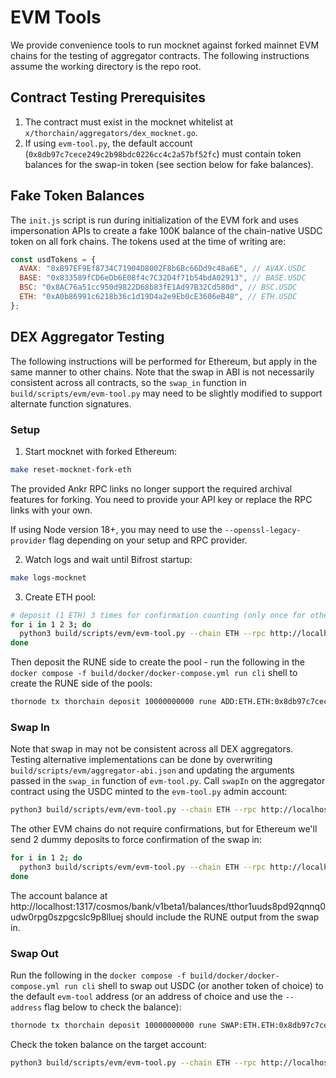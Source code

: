 # EVM Tools

We provide convenience tools to run mocknet against forked mainnet EVM chains for the testing of aggregator contracts. The following instructions assume the working directory is the repo root.

## Contract Testing Prerequisites

1. The contract must exist in the mocknet whitelist at `x/thorchain/aggregators/dex_mocknet.go`.
1. If using `evm-tool.py`, the default account (`0x8db97c7cece249c2b98bdc0226cc4c2a57bf52fc`) must contain token balances for the swap-in token (see section below for fake balances).

## Fake Token Balances

The `init.js` script is run during initialization of the EVM fork and uses impersonation APIs to create a fake 100K balance of the chain-native USDC token on all fork chains. The tokens used at the time of writing are:

```javascript
const usdTokens = {
  AVAX: "0xB97EF9Ef8734C71904D8002F8b6Bc66Dd9c48a6E", // AVAX.USDC
  BASE: "0x833589fCD6eDb6E08f4c7C32D4f71b54bdA02913", // BASE.USDC
  BSC: "0x8AC76a51cc950d9822D68b83fE1Ad97B32Cd580d", // BSC.USDC
  ETH: "0xA0b86991c6218b36c1d19D4a2e9Eb0cE3606eB48", // ETH.USDC
};
```

## DEX Aggregator Testing

The following instructions will be performed for Ethereum, but apply in the same manner to other chains. Note that the swap in ABI is not necessarily consistent across all contracts, so the `swap_in` function in `build/scripts/evm/evm-tool.py` may need to be slightly modified to support alternate function signatures.

### Setup

1. Start mocknet with forked Ethereum:

```bash
make reset-mocknet-fork-eth
```

The provided Ankr RPC links no longer support the required archival features for forking. You need to provide your API key or replace the RPC links with your own.

If using Node version 18+, you may need to use the `--openssl-legacy-provider` flag depending on your setup and RPC provider.

2. Watch logs and wait until Bifrost startup:

```bash
make logs-mocknet
```

3. Create ETH pool:

```bash
# deposit (1 ETH) 3 times for confirmation counting (only once for other EVM chains)
for i in 1 2 3; do
  python3 build/scripts/evm/evm-tool.py --chain ETH --rpc http://localhost:5458 --action deposit
done
```

Then deposit the RUNE side to create the pool - run the following in the `docker compose -f build/docker/docker-compose.yml run cli` shell to create the RUNE side of the pools:

```bash
thornode tx thorchain deposit 10000000000 rune ADD:ETH.ETH:0x8db97c7cece249c2b98bdc0226cc4c2a57bf52fc --from cat $TX_FLAGS
```

### Swap In

Note that swap in may not be consistent across all DEX aggregators. Testing alternative implementations can be done by overwriting `build/scripts/evm/aggregator-abi.json` and updating the arguments passed in the `swap_in` function of `evm-tool.py`. Call `swapIn` on the aggregator contract using the USDC minted to the `evm-tool.py` admin account:

```bash
python3 build/scripts/evm/evm-tool.py --chain ETH --rpc http://localhost:5458 --token-address 0xA0b86991c6218b36c1d19D4a2e9Eb0cE3606eB48 --action swap-in --agg-address 0xBd68cBe6c247e2c3a0e36B8F0e24964914f26Ee8
```

The other EVM chains do not require confirmations, but for Ethereum we'll send 2 dummy deposits to force confirmation of the swap in:

```bash
for i in 1 2; do
  python3 build/scripts/evm/evm-tool.py --chain ETH --rpc http://localhost:5458 --action deposit
done
```

The account balance at http://localhost:1317/cosmos/bank/v1beta1/balances/tthor1uuds8pd92qnnq0udw0rpg0szpgcslc9p8lluej should include the RUNE output from the swap in.

### Swap Out

Run the following in the `docker compose -f build/docker/docker-compose.yml run cli` shell to swap out USDC (or another token of choice) to the default `evm-tool` address (or an address of choice and use the `--address` flag below to check the balance):

```bash
thornode tx thorchain deposit 10000000000 rune SWAP:ETH.ETH:0x8db97c7cece249c2b98bdc0226cc4c2a57bf52fc::::0xbd68cbe6c247e2c3a0e36b8f0e24964914f26ee8:0xA0b86991c6218b36c1d19D4a2e9Eb0cE3606eB48  --from cat $TX_FLAGS
```

Check the token balance on the target account:

```bash
python3 build/scripts/evm/evm-tool.py --chain ETH --rpc http://localhost:5458 --token-address 0xA0b86991c6218b36c1d19D4a2e9Eb0cE3606eB48 --action token-balance
```
